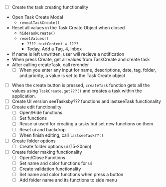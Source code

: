 - [ ] Create the task creating functionality
- Open Task Create Modal
  - `revealTaskCreate()`
- Reset all values in the Task Create Object when closed
  - `hideTaskCreate()`
  - `resetValues()`
    - `????.textContent = ????`
    - Today, Add a Tag, 4, Inbox
- If name is left unwritten, user will recieve a notification
- When press Create, get all values from TaskCreate and create task
- After calling createTask, call rerender
  - [ ] When you enter any input for name, descriptions, date, tag, folder, and priority, a value is set to the Task Create object
- [ ] When the create button is pressed, `createTask` function gets all the values using `TaskCreate.get???()` and creates a task within the application. 
- [ ] Create UI version seeTasksby??? functions and lastseeTask functionality
- [ ] Create edit functionality
  - [ ] Open/Hide functions
  - [ ] Set functions
  - [ ] Reuse ui used for creating a tasks but set new functions on them
  - [ ] Reset ui and backdrop
  - [ ] When finish editing, call `lastseeTask??()`
- [ ] Create folder options
  - [ ] Create folder options ui (15-20min)
- [ ] Create folder making functionality
  - [ ] Open/Close Functions
  - [ ] Set name and color functions for ui
  - [ ] Create validation functionality
  - [ ] Set name and color functions when press a button
  - [ ] Add folder name and its functions to side menu
